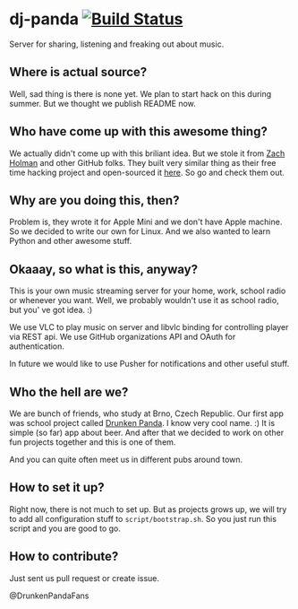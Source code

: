 dj-panda [![Build Status](https://travis-ci.org/DrunkenPandaFans/dj-panda.png?branch=master)](https://travis-ci.org/DrunkenPandaFans/dj-panda)
========

Server for sharing, listening and freaking out about music.

Where is actual source?
-----------------------

Well, sad thing is there is none yet. We plan to start hack on this during summer.
But we thought we publish README now.

Who have come up with this awesome thing?
-----------------------------------------

We actually didn't come up with this briliant idea. But we stole it from [Zach Holman](https://github.com/holman) and other GitHub folks. They built very similar thing as their 
free time hacking project and open-sourced it [here](https://github.com/play/play).
So go and check them out.

Why are you doing this, then?
-----------------------------

Problem is, they wrote it for Apple Mini and we don't have Apple machine.
So we decided to write our own for Linux. And we also wanted to learn Python and other awesome stuff.


Okaaay, so what is this, anyway?
--------------------------------
This is your own music streaming server for your home, work, school radio or whenever you want.
Well, we probably wouldn't use it as school radio, but you' ve got idea. :)

We use VLC to play music on server and libvlc binding for controlling player via REST api.
We use GitHub organizations API and OAuth for authentication.

In future we would like to use Pusher for notifications and other useful stuff.


Who the hell are we?
--------------------

We are bunch of friends, who study at Brno, Czech Republic. Our first app was school project
called [Drunken Panda](https://drunkenpanda-iref.rhcloud.com). I know very cool name. :)
It is simple (so far) app about beer. And after that we decided to work on other fun projects together and this is one of them.

And you can quite often meet us in different pubs around town.

How to set it up?
-----------------

Right now, there is not much to set up. But as projects grows up, we will try to add all 
configuration stuff to `script/bootstrap.sh`. So you just run this script and you are good to go.

How to contribute?
------------------

Just sent us pull request or create issue.

@DrunkenPandaFans
